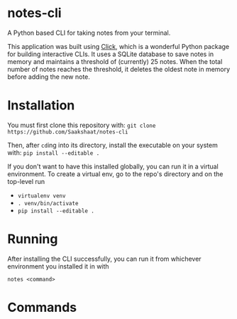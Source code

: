 # notes-cli

A Python based CLI for taking notes from your terminal. 

This application was built using [Click](https://click.palletsprojects.com/), which is a wonderful Python package for building interactive CLIs. It uses a SQLite database to save notes in memory and maintains a threshold of (currently) 25 notes. When the total number of notes reaches the threshold, it deletes the oldest note in memory before adding the new note.

# Installation
You must first clone this repository with:
`git clone https://github.com/Saakshaat/notes-cli`

Then, after `cd`ing into its directory, install the executable on your system with:
`pip install --editable .`

If you don't want to have this installed globally, you can run it in a virtual environment. To create a virtual env, go to the repo's directory and on the top-level run
- `virtualenv venv`
- `. venv/bin/activate`
- `pip install --editable .`

# Running

After installing the CLI successfully, you can run it from whichever environment you installed it in with

`notes <command>` 

# Commands
